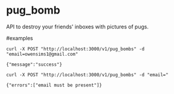 # pug_bomb
API to destroy your friends' inboxes with pictures of pugs.

#examples

```
curl -X POST "http://localhost:3000/v1/pug_bombs" -d "email=owensims1@gmail.com"

{"message":"success"}
```

```
curl -X POST "http://localhost:3000/v1/pug_bombs" -d "email="

{"errors":["email must be present"]}
```

